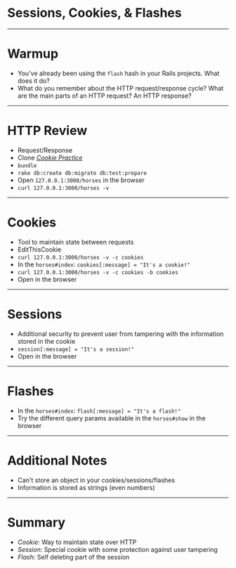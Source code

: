 # Sessions, Cookies, & Flashes

---

# Warmup

* You've already been using the `flash` hash in your Rails projects. What does it do?
* What do you remember about the HTTP request/response cycle? What are the main parts of an HTTP request? An HTTP response?

---

# HTTP Review

* Request/Response
* Clone *[Cookie Practice](https://github.com/s-espinosa/cookie_practice)*
* `bundle`
* `rake db:create db:migrate db:test:prepare`
* Open `127.0.0.1:3000/horses` in the browser
* `curl 127.0.0.1:3000/horses -v`

---

# Cookies

* Tool to maintain state between requests
* EditThisCookie
* `curl 127.0.0.1:3000/horses -v -c cookies`
* In the `horses#index`: `cookies[:message] = "It's a cookie!"`
* `curl 127.0.0.1:3000/horses -v -c cookies -b cookies`
* Open in the browser

---

# Sessions

* Additional security to prevent user from tampering with the information stored in the cookie
* `session[:message] = "It's a session!"`
* Open in the browser

---

# Flashes

* In the `horses#index`: `flash[:message] = "It's a flash!"`
* Try the different query params available in the `horses#show` in the browser

---

# Additional Notes

* Can't store an object in your cookies/sessions/flashes
* Information is stored as strings (even numbers)

---

# Summary

* *Cookie:* Way to maintain state over HTTP
* *Session:* Special cookie with some protection against user tampering
* *Flash:* Self deleting part of the session
